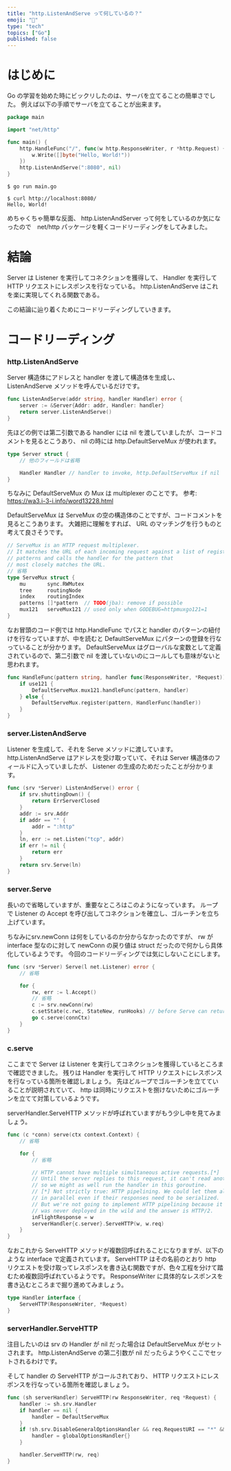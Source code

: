 ```yaml
---
title: "http.ListenAndServe って何しているの？"
emoji: "🐁"
type: "tech"
topics: ["Go"]
published: false
---
```


# はじめに

Go の学習を始めた時にビックリしたのは、サーバを立てることの簡単さでした。
例えば以下の手順でサーバを立てることが出来ます。

```go:main.go
package main

import "net/http"

func main() {
	http.HandleFunc("/", func(w http.ResponseWriter, r *http.Request) {
		w.Write([]byte("Hello, World!"))
	})
	http.ListenAndServe(":8080", nil)
}
```

```ターミナル
$ go run main.go
```

```別ターミナル
$ curl http://localhost:8080/
Hello, World!
```

めちゃくちゃ簡単な反面、 http.ListenAndServer って何をしているのか気になったので　net/http パッケージを軽くコードリーディングをしてみました。

# 結論

Server は Listener を実行してコネクションを獲得して、 Handler を実行して HTTP リクエストにレスポンスを行なっている。
http.ListenAndServe はこれを楽に実現してくれる関数である。

この結論に辿り着くためにコードリーディングしていきます。

# コードリーディング

### http.ListenAndServe

Server 構造体にアドレスと handler を渡して構造体を生成し、 ListenAndServe メソッドを呼んでいるだけです。

```go:net/http/server.go
func ListenAndServe(addr string, handler Handler) error {
	server := &Server{Addr: addr, Handler: handler}
	return server.ListenAndServe()
}
```

先ほどの例では第二引数である handler には nil を渡していましたが、コードコメントを見るとこうあり、 nil の時には http.DefaultServeMux が使われます。

```go:net/http/server.go
type Server struct {
	// 他のフィールドは省略

	Handler Handler // handler to invoke, http.DefaultServeMux if nil
}
```

ちなみに DefaultServeMux の Mux は multiplexer のことです。
参考: https://wa3.i-3-i.info/word13228.html

DefaultServeMux は ServeMux の空の構造体のことですが、コードコメントを見るとこうあります。
大雑把に理解をすれば、 URL のマッチングを行うものと考えて良さそうです。

```go:net/http/server.go
// ServeMux is an HTTP request multiplexer.
// It matches the URL of each incoming request against a list of registered
// patterns and calls the handler for the pattern that
// most closely matches the URL.
// 省略
type ServeMux struct {
	mu       sync.RWMutex
	tree     routingNode
	index    routingIndex
	patterns []*pattern  // TODO(jba): remove if possible
	mux121   serveMux121 // used only when GODEBUG=httpmuxgo121=1
}
```

なお冒頭のコード例では http.HandleFunc でパスと handler のパターンの紐付けを行なっていますが、中を読むと DefaultServeMux にパターンの登録を行なっていることが分かります。
DefaultServeMux はグローバルな変数として定義されているので、第二引数で nil を渡していないのにコールしても意味がないと思われます。

```go:net/http/server.go
func HandleFunc(pattern string, handler func(ResponseWriter, *Request)) {
	if use121 {
		DefaultServeMux.mux121.handleFunc(pattern, handler)
	} else {
		DefaultServeMux.register(pattern, HandlerFunc(handler))
	}
}
```

### server.ListenAndServe

Listener を生成して、それを Serve メソッドに渡しています。
http.ListenAndServe はアドレスを受け取っていて、それは Server 構造体のフィールドに入っていましたが、 Listener の生成のためだったことが分かります。

```go:net/http/server.go
func (srv *Server) ListenAndServe() error {
	if srv.shuttingDown() {
		return ErrServerClosed
	}
	addr := srv.Addr
	if addr == "" {
		addr = ":http"
	}
	ln, err := net.Listen("tcp", addr)
	if err != nil {
		return err
	}
	return srv.Serve(ln)
}
```

### server.Serve

長いので省略していますが、重要なところはこのようになっています。
ループで Listener の Accept を呼び出してコネクションを確立し、ゴルーチンを立ち上げています。

ちなみにsrv.newConn は何をしているのか分からなかったのですが、 rw が interface 型なのに対して newConn の戻り値は struct だったので何かしら具体化しているようです。
今回のコードリーディングでは気にしないことにします。

```go:net/http/server.go
func (srv *Server) Serve(l net.Listener) error {
	// 省略

	for {
		rw, err := l.Accept()
		// 省略
		c := srv.newConn(rw)
		c.setState(c.rwc, StateNew, runHooks) // before Serve can return
		go c.serve(connCtx)
	}
}
```

### c.serve

ここまでで Server は Listener を実行してコネクションを獲得しているところまで確認できました。
残りは Handler を実行して HTTP リクエストにレスポンスを行なっている箇所を確認しましょう。
先ほどループでゴルーチンを立てていることが説明されていて、 http は同時にリクエストを捌けないためにゴルーチンを立てて対策しているようです。

serverHandler.ServeHTTP メソッドが呼ばれていますがもう少し中を見てみましょう。

```go:net/http/server.go
func (c *conn) serve(ctx context.Context) {
	// 省略

	for {
		// 省略

		// HTTP cannot have multiple simultaneous active requests.[*]
		// Until the server replies to this request, it can't read another,
		// so we might as well run the handler in this goroutine.
		// [*] Not strictly true: HTTP pipelining. We could let them all process
		// in parallel even if their responses need to be serialized.
		// But we're not going to implement HTTP pipelining because it
		// was never deployed in the wild and the answer is HTTP/2.
		inFlightResponse = w
		serverHandler{c.server}.ServeHTTP(w, w.req)
	}
}
```

なおこれから ServeHTTP メソッドが複数回呼ばれることになりますが、以下のような interface で定義されています。
ServeHTTP はその名前のとおり http リクエストを受け取ってレスポンスを書き込む関数ですが、色々工程を分けて踏むため複数回呼ばれているようです。
ResponseWriter に具体的なレスポンスを書き込むところまで掘り進めてみましょう。

```go:net/http/server.go
type Handler interface {
	ServeHTTP(ResponseWriter, *Request)
}
```

### serverHandler.ServeHTTP

注目したいのは srv の Handler が nil だった場合は DefaultServeMux がセットされます。
http.ListenAndServe の第二引数が nil だったらようやくここでセットされるわけです。

そして handler の ServeHTTP がコールされており、 HTTP リクエストにレスポンスを行なっている箇所を確認しましょう。

```go:net/http/server.go
func (sh serverHandler) ServeHTTP(rw ResponseWriter, req *Request) {
	handler := sh.srv.Handler
	if handler == nil {
		handler = DefaultServeMux
	}
	if !sh.srv.DisableGeneralOptionsHandler && req.RequestURI == "*" && req.Method == "OPTIONS" {
		handler = globalOptionsHandler{}
	}

	handler.ServeHTTP(rw, req)
}
```
